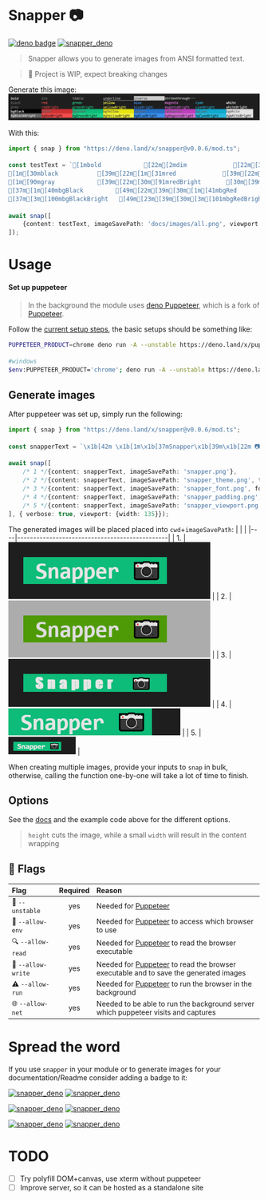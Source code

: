 # Snapper 📷
[![deno badge](https://img.shields.io/badge/deno.land/x-success?logo=deno&logoColor=black&labelColor=white&color=black)](https://deno.land/x/snapper)
[![snapper_deno](https://img.shields.io/badge/-snapper%20%F0%9F%93%B7-%230DBC79?style=flat-square)](https://github.com/littletof/snapper)


> Snapper allows you to generate images from ANSI formatted text.

> 🚧 Project is WIP, expect breaking changes

Generate this image:
![Example generated output](docs/images/all.png)

With this:
```ts
import { snap } from "https://deno.land/x/snapper@v0.0.6/mod.ts";

const testText = `[1mbold            [22m[2mdim             [22m[3mitalic          [23m[4munderline       [24m[7minverse         [27m[9mstrikethrough   [29m 
[1m[30mblack           [39m[22m[1m[31mred             [39m[22m[1m[32mgreen           [39m[22m[1m[33myellow          [39m[22m[1m[34mblue            [39m[22m[1m[35mmagenta         [39m[22m[1m[36mcyan            [39m[22m[1m[37mwhite         [39m[22m
[1m[90mgray            [39m[22m[30m[91mredBright       [30m[39m[30m[92mgreenBright     [30m[39m[30m[93myellowBright    [30m[39m[30m[94mblueBright      [30m[39m[30m[95mmagentaBright   [30m[39m[30m[96mcyanBright      [30m[39m[30m[97mwhiteBright  [30m[39m
[37m[1m[40mbgBlack         [49m[22m[39m[30m[1m[41mbgRed           [49m[22m[39m[30m[1m[42mbgGreen         [49m[22m[39m[30m[1m[43mbgYellow        [49m[22m[39m[30m[1m[44mbgBlue          [49m[22m[39m[30m[1m[45mbgMagenta       [49m[22m[39m[30m[1m[46mbgCyan          [49m[22m[39m[30m[1m[47mbgWhite       [49m[22m[39m
[37m[3m[100mbgBlackBright   [49m[23m[39m[30m[3m[101mbgRedBright     [49m[23m[39m[30m[3m[102mbgGreenBright   [49m[23m[39m[30m[3m[103mbgYellowBright  [49m[23m[39m[30m[3m[104mbgBlueBright    [49m[23m[39m[30m[3m[105mbgMagentaBright [49m[23m[39m[30m[3m[106mbgCyanBright    [49m[23m[39m[30m[3m[107mbgWhiteBright [49m[23m[39m`;

await snap([
    {content: testText, imageSavePath: 'docs/images/all.png', viewport: {width: 1045}},
]);
```

# Usage

#### Set up puppeteer
> In the background the module uses [deno Puppeteer](https://deno.land/x/puppeteer@9.0.2), which is a fork of [Puppeteer](https://github.com/puppeteer/puppeteer).

Follow the [current setup steps](https://github.com/lucacasonato/deno-puppeteer#installation), the basic setups should be something like:

```bash
PUPPETEER_PRODUCT=chrome deno run -A --unstable https://deno.land/x/puppeteer@9.0.2/install.ts

#windows
$env:PUPPETEER_PRODUCT='chrome'; deno run -A --unstable https://deno.land/x/puppeteer@9.0.2/install.ts
```

## Generate images
After puppeteer was set up, simply run the following:

```ts
import { snap } from "https://deno.land/x/snapper@v0.0.6/mod.ts";

const snapperText = `\x1b[42m \x1b[1m\x1b[37mSnapper\x1b[39m\x1b[22m 📷  \x1b[49m`;

await snap([
    /* 1 */{content: snapperText, imageSavePath: 'snapper.png'},
    /* 2 */{content: snapperText, imageSavePath: 'snapper_theme.png', theme: {background: '#acacac', green: '#297', brightWhite: '#ddd'}},
    /* 3 */{content: snapperText, imageSavePath: 'snapper_font.png', fontFamily: "fantasy", fontSize: 10},
    /* 4 */{content: snapperText, imageSavePath: 'snapper_padding.png', padding: '0px 0px 0px 0px', viewport: {width: 135}},
    /* 5 */{content: snapperText, imageSavePath: 'snapper_viewport.png', viewport: {width: 135, height: 35, deviceScaleFactor: 1}},
], { verbose: true, viewport: {width: 135}});
```

The generated images will be placed placed into `cwd`+`imageSavePath`:
|    |                                               |
|----|-----------------------------------------------|
| 1. | ![result](./docs/images/snapper.png)          |
| 2. | ![result](./docs/images/snapper_theme.png)    |
| 3. | ![result](./docs/images/snapper_font.png)     |
| 4. | ![result](./docs/images/snapper_padding.png)  |
| 5. | ![result](./docs/images/snapper_viewport.png) |

When creating multiple images, provide your inputs to `snap` in bulk, otherwise, calling the function one-by-one will take a lot of time to finish.

## Options
 See the [docs](https://doc.deno.land/https/deno.land/x/snapper@v0.0.6/mod.ts) and the example code above for the different options.

> `height` cuts the image, while a small `width` will result in the content wrapping

## 🚩 Flags

|Flag| Required |Reason|
|:--|:-:|:--|
| 🚧 `--unstable`  | yes | Needed for [Puppeteer](https://deno.land/x/puppeteer) |
| 🧭 `--allow-env` | yes | Needed for [Puppeteer](https://deno.land/x/puppeteer) to access which browser to use |
| 🔍 `--allow-read` | yes | Needed for [Puppeteer](https://deno.land/x/puppeteer) to read the browser executable |
| 💾 `--allow-write` | yes | Needed for [Puppeteer](https://deno.land/x/puppeteer) to read the browser executable and to save the generated images |
| ⚠ `--allow-run` | yes | Needed for [Puppeteer](https://deno.land/x/puppeteer) to run the browser in the background |
| 🌐 `--allow-net` | yes | Needed to be able to run the background server which puppeteer visits and captures |

# Spread the word
If you use `snapper` in your module or to generate images for your documentation/Readme consider adding a badge to it:

[![snapper_deno](https://img.shields.io/badge/-snapper%20%F0%9F%93%B7-%230DBC79)](https://github.com/littletof/snapper)
[![snapper_deno](https://img.shields.io/badge/-snapper%20%F0%9F%93%B7-%230DBC79?style=flat-square)](https://github.com/littletof/snapper)

[![snapper_deno](https://img.shields.io/badge/-snapper%20%F0%9F%93%B7-black)](https://github.com/littletof/snapper)
[![snapper_deno](https://img.shields.io/badge/-snapper%20%F0%9F%93%B7-black?style=flat-square)](https://github.com/littletof/snapper)

[![snapper_deno](https://img.shields.io/badge/-%20snapper%20%F0%9F%93%B7-4E9A06)](https://github.com/littletof/snapper)
[![snapper_deno](https://img.shields.io/badge/-%20snapper%20%F0%9F%93%B7-4E9A06?style=flat-square)](https://github.com/littletof/snapper)

# TODO

- [ ] Try polyfill DOM+canvas, use xterm without puppeteer
- [ ] Improve server, so it can be hosted as a standalone site
